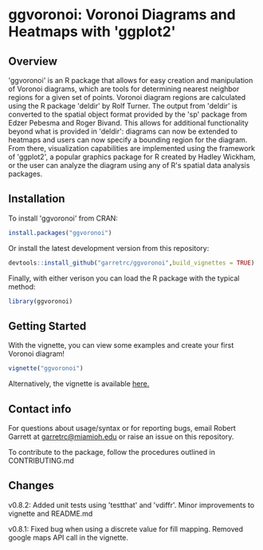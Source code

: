 # ggvoronoi: Voronoi Diagrams and Heatmaps with 'ggplot2'

## Overview

'ggvoronoi' is an R package that allows for easy creation and manipulation of Voronoi diagrams, which are tools for determining nearest neighbor regions for a given set of points. 
Voronoi diagram regions are calculated using the R package 'deldir' by Rolf Turner. 
The output from 'deldir' is converted to the spatial object format provided by the 'sp' package from Edzer Pebesma and Roger Bivand.
This allows for additional functionality beyond what is provided in 'deldir': diagrams can now be extended to heatmaps and users can now specify a bounding region for the diagram.
From there, visualization capabilities are implemented using the framework of 'ggplot2', a popular graphics package for R created by Hadley Wickham, 
or the user can analyze the diagram using any of R's spatial data analysis packages.

## Installation

To install 'ggvoronoi' from CRAN:

```r
install.packages("ggvoronoi")
```

Or install the latest development version from this repository:

```r
devtools::install_github("garretrc/ggvoronoi",build_vignettes = TRUE)
```

Finally, with either verison you can load the R package with the typical method:

```r
library(ggvoronoi)
```

## Getting Started

With the vignette, you can view some examples and create your first Voronoi diagram!

```r
vignette("ggvoronoi")
```

Alternatively, the vignette is available [here.](http://htmlpreview.github.io/?https://github.com/garretrc/ggvoronoi/blob/master/vignettes/ggvoronoi.html)

## Contact info

For questions about usage/syntax or for reporting bugs, email Robert Garrett at garretrc@miamioh.edu or raise an issue on this repository. 

To contribute to the package, follow the procedures outlined in CONTRIBUTING.md

## Changes

v0.8.2: Added unit tests using 'testthat' and 'vdiffr'. Minor improvements to vignette and README.md

v0.8.1: Fixed bug when using a discrete value for fill mapping. Removed google maps API call in the vignette.
